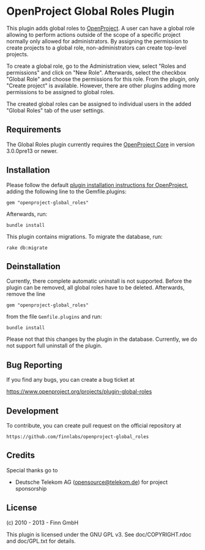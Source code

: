 OpenProject Global Roles Plugin
==========================


This plugin adds global roles to [OpenProject](https://www.openproject.org).
A user can have a global role allowing to perform actions outside of the scope
of a specific project normally only allowed for administrators.
By assigning the permission to create projects to a global role,
non-administrators can create top-level projects.

To create a global role, go to the Administration view, select "Roles and permissions"
and click on "New Role". Afterwards, select the checkbox "Global Role" and choose the
permissions for this role. From the plugin, only "Create project" is available.
However, there are other plugins adding more permissions to be assigned to global
roles.

The created global roles can be assigned to individual users in the added "Global Roles"
tab of the user settings.

Requirements
------------

The Global Roles plugin currently requires the [OpenProject Core](https://github.com/opf/openproject/) in
version 3.0.0pre13 or newer.


Installation
------------

Please follow the default [plugin installation instructions for
OpenProject](https://www.openproject.org/projects/openproject/wiki/Installation#222-Add-plugins),
adding the following line to the Gemfile.plugins:

`gem "openproject-global_roles"`

Afterwards, run:

`bundle install`

This plugin contains migrations. To migrate the database, run:

`rake db:migrate`

Deinstallation
--------------

Currently, there complete automatic uninstall is not supported.
Before the plugin can be removed, all global roles have to be deleted.
Afterwards, remove the line

`gem "openproject-global_roles"`

from the file `Gemfile.plugins` and run:

`bundle install`

Please not that this changes by the plugin in the database. Currently, we do not
support full uninstall of the plugin.

Bug Reporting
-------------

If you find any bugs, you can create a bug ticket at

https://www.openproject.org/projects/plugin-global-roles

Development
-----------

To contribute, you can create pull request on the official repository at

`https://github.com/finnlabs/openproject-global_roles`

Credits
-------

Special thanks go to

* Deutsche Telekom AG (opensource@telekom.de) for project sponsorship

License
-------

(c) 2010 - 2013 - Finn GmbH

This plugin is licensed under the GNU GPL v3. See doc/COPYRIGHT.rdoc and
doc/GPL.txt for details.
